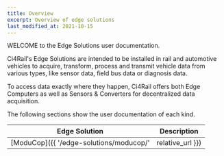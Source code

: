 ```yaml
---
title: Overview
excerpt: Overview of edge solutions
last_modified_at: 2021-10-15
---
```


WELCOME to the Edge Solutions user documentation.

Ci4Rail's Edge Solutions are intended to be installed in rail and automotive vehicles to acquire, transform, process and transmit vehicle data from various types, like sensor data, field bus data or diagnosis data. 

To access data exactly where they happen, Ci4Rail offers both Edge Computers as well as Sensors & Converters for decentralized data acquisition.

The following sections show the user documentation of each kind. 


| Edge Solution                           | Description      |
| --------------------------------------- | ---------------- |
| [ModuCop]({{ '/edge-solutions/moducop/' | relative_url }}) | Flexible modular space saving computer system which adapts to all vehicle interfaces |
